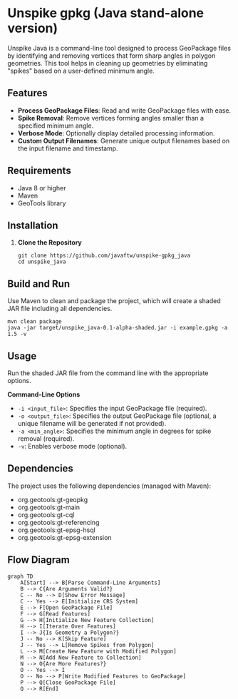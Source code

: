 # Unspike gpkg (Java stand-alone version)

Unspike Java is a command-line tool designed to process GeoPackage files by identifying and removing vertices that form sharp angles in polygon geometries. This tool helps in cleaning up geometries by eliminating "spikes" based on a user-defined minimum angle.

## Features

- **Process GeoPackage Files**: Read and write GeoPackage files with ease.
- **Spike Removal**: Remove vertices forming angles smaller than a specified minimum angle.
- **Verbose Mode**: Optionally display detailed processing information.
- **Custom Output Filenames**: Generate unique output filenames based on the input filename and timestamp.

## Requirements

- Java 8 or higher
- Maven
- GeoTools library

## Installation

1. **Clone the Repository**

   ```
   git clone https://github.com/javaftw/unspike-gpkg_java
   cd unspike_java
   ```

## Build and Run

Use Maven to clean and package the project, which will create a shaded JAR file including all dependencies.

```
mvn clean package
java -jar target/unspike_java-0.1-alpha-shaded.jar -i example.gpkg -a 1.5 -v
```

## Usage

Run the shaded JAR file from the command line with the appropriate options.

**Command-Line Options**
- `-i <input_file>`: Specifies the input GeoPackage file (required).
- `-o <output_file>`: Specifies the output GeoPackage file (optional, a unique filename will be generated if not provided).
- `-a <min_angle>`: Specifies the minimum angle in degrees for spike removal (required).
- `-v`: Enables verbose mode (optional).

## Dependencies

The project uses the following dependencies (managed with Maven):

- org.geotools:gt-geopkg
- org.geotools:gt-main
- org.geotools:gt-cql
- org.geotools:gt-referencing
- org.geotools:gt-epsg-hsql
- org.geotools:gt-epsg-extension

## Flow Diagram

```mermaid
graph TD
    A[Start] --> B[Parse Command-Line Arguments]
    B --> C{Are Arguments Valid?}
    C -- No --> D[Show Error Message]
    C -- Yes --> E[Initialize CRS System]
    E --> F[Open GeoPackage File]
    F --> G[Read Features]
    G --> H[Initialize New Feature Collection]
    H --> I[Iterate Over Features]
    I --> J{Is Geometry a Polygon?}
    J -- No --> K[Skip Feature]
    J -- Yes --> L[Remove Spikes from Polygon]
    L --> M[Create New Feature with Modified Polygon]
    M --> N[Add New Feature to Collection]
    N --> O{Are More Features?}
    O -- Yes --> I
    O -- No --> P[Write Modified Features to GeoPackage]
    P --> Q[Close GeoPackage File]
    Q --> R[End]
